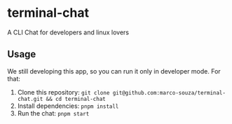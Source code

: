 # terminal-chat

A CLI Chat for developers and linux lovers

## Usage

We still developing this app, so you can run it only in developer mode. For that:

1. Clone this repository: `git clone git@github.com:marco-souza/terminal-chat.git && cd terminal-chat`
2. Install dependencies: `pnpm install`
3. Run the chat: `pnpm start`


